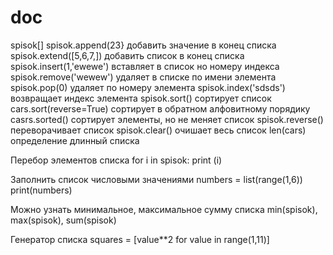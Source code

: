 # doc
spisok[]
spisok.append(23} добавить значение в конец списка
spisok.extend([5,6,7,]) добавить список в конец списка
spisok.insert(1,'ewewe') вставляет в список но номеру индекса
spisok.remove('wewew') удаляет в списке по имени элемента
spisok.pop(0) удаляет по номеру элемента
spisok.index('sdsds') возвращает индекс элемента 
spisok.sort() сортирует список
cars.sort(reverse=True) сортирует в обратном алфовитному порядику
casrs.sorted() сортирует элементы, но не меняет список
spisok.reverse() переворачивает список
spisok.clear() очишает весь список
len(cars) определение длинный списка

Перебор элементов списка
for i in spisok:
  print (i)

Заполнить список числовыми значениями
numbers = list(range(1,6))
print(numbers)

Можно узнать минимальное, максимальное сумму списка
min(spisok), max(spisok), sum(spisok)

Генератор списка
squares = [value**2 for value in range(1,11)]
